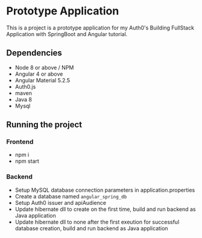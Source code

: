 #  Prototype Application
This is a project is a prototype application for my Auth0's Building FullStack Application with SpringBoot and Angular tutorial. 

## Dependencies
* Node 8 or above / NPM 
* Angular 4 or above
* Angular Material 5.2.5
* Auth0.js
* maven
* Java 8 
* Mysql 

## Running the project 
### Frontend
* npm i 
* npm start
###  Backend 
* Setup MySQL database connection parameters in application.properties
* Create a database named `angular_spring_db`
* Setup Auth0 issuer and apiAudience
* Update hibernate dll to create on the first time, build and run backend as Java application
* Update hibernate dll to none after the first exeution for successful database creation, build and run backend as Java application
